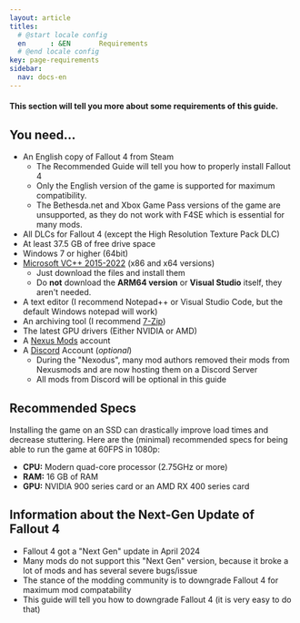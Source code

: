 ```yaml
---
layout: article
titles:
  # @start locale config
  en      : &EN       Requirements
  # @end locale config
key: page-requirements
sidebar:
  nav: docs-en
---
```


#### This section will tell you more about some requirements of this guide.

## You need... 
- An English copy of Fallout 4 from Steam 
  - The Recommended Guide will tell you how to properly install Fallout 4
  - Only the English version of the game is supported for maximum compatibility.
  - The Bethesda.net and Xbox Game Pass versions of the game are unsupported, as they do not work with F4SE which is essential for many mods.
- All DLCs for Fallout 4 (except the High Resolution Texture Pack DLC)
- At least 37.5 GB of free drive space
- Windows 7 or higher (64bit)
- [Microsoft VC++ 2015-2022](https://docs.microsoft.com/en-us/cpp/windows/latest-supported-vc-redist?view=msvc-170) (x86 and x64 versions)
  - Just download the files and install them
  - Do **not** download the **ARM64 version** or **Visual Studio** itself, they aren't needed.
- A text editor (I recommend Notepad++ or Visual Studio Code, but the default Windows notepad will work)
- An archiving tool (I recommend [7-Zip](https://www.7-zip.org/))
- The latest GPU drivers (Either NVIDIA or AMD)
- A [Nexus Mods](https://users.nexusmods.com/register) account
- A [Discord](https://discord.com/) Account (*optional*)
  - During the "Nexodus", many mod authors removed their mods from Nexusmods and are now hosting them on a Discord Server
  - All mods from Discord will be optional in this guide


## Recommended Specs
Installing the game on an SSD can drastically improve load times and decrease stuttering. 
Here are the (minimal) recommended specs for being able to run the game at 60FPS in 1080p:
- **CPU:** Modern quad-core processor (2.75GHz or more)
- **RAM:** 16 GB of RAM
- **GPU:** NVIDIA 900 series card or an AMD RX 400 series card

## Information about the Next-Gen Update of Fallout 4
- Fallout 4 got a "Next Gen" update in April 2024
- Many mods do not support this "Next Gen" version, because it broke a lot of mods and has several severe bugs/issue
- The stance of the modding community is to downgrade Fallout 4 for maximum mod compatability
- This guide will tell you how to downgrade Fallout 4 (it is very easy to do that)

